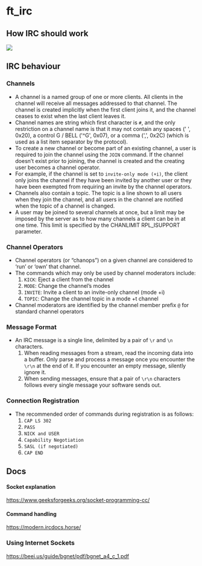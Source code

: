 # ft_irc

## How IRC should work
<img src="https://media.geeksforgeeks.org/wp-content/uploads/20220330131350/StatediagramforserverandclientmodelofSocketdrawio2-448x660.png">

## IRC behaviour
### Channels
- A channel is a named group of one or more clients. All clients in the channel will receive all messages addressed to that channel. The channel is created implicitly when the first client joins it, and the channel ceases to exist when the last client leaves it. 
- Channel names are string which first character is `#`, and the only restriction on a channel name is that it may not contain any spaces (' ', 0x20), a control G / BELL ('^G', 0x07), or a comma (',', 0x2C) (which is used as a list item separator by the protocol).
- To create a new channel or become part of an existing channel, a user is required to join the channel using the `JOIN` command. If the channel doesn’t exist prior to joining, the channel is created and the creating user becomes a channel operator.
- For example, if the channel is set to `invite-only mode (+i)`, the client only joins the channel if they have been invited by another user or they have been exempted from requiring an invite by the channel operators.
- Channels also contain a topic. The topic is a line shown to all users when they join the channel, and all users in the channel are notified when the topic of a channel is changed.
- A user may be joined to several channels at once, but a limit may be imposed by the server as to how many channels a client can be in at one time. This limit is specified by the CHANLIMIT RPL_ISUPPORT parameter.

### Channel Operators
- Channel operators (or “chanops”) on a given channel are considered to ‘run’ or ‘own’ that channel.
- The commands which may only be used by channel moderators include:
	1. `KICK`: Eject a client from the channel
	2. `MODE`: Change the channel’s modes
	3. `INVITE`: Invite a client to an invite-only channel (mode +i)
	4. `TOPIC`: Change the channel topic in a mode +t channel
- Channel moderators are identified by the channel member prefix `@` for standard channel operators

### Message Format
- An IRC message is a single line, delimited by a pair of `\r` and `\n` characters.
	1. When reading messages from a stream, read the incoming data into a buffer. Only parse and process a message once you encounter the `\r\n` at the end of it. If you encounter an empty message, silently ignore it.
	2. When sending messages, ensure that a pair of `\r\n` characters follows every single message your software sends out.

### Connection Registration 
- The recommended order of commands during registration is as follows:
	1. `CAP LS 302`
	2. `PASS`
	3. `NICK and USER`
	4. `Capability Negotiation`
	5. `SASL (if negotiated)`
	6. `CAP END`


## Docs
#### Socket explanation
https://www.geeksforgeeks.org/socket-programming-cc/

#### Command handling
https://modern.ircdocs.horse/

### Using Internet Sockets
https://beej.us/guide/bgnet/pdf/bgnet_a4_c_1.pdf